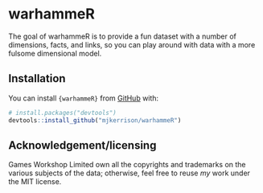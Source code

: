 
# warhammeR

<!-- badges: start -->
<!-- badges: end -->

The goal of warhammeR is to provide a fun dataset with a number of dimensions, facts, and links, so you can play around with data with a more fulsome dimensional model.

## Installation

You can install `{warhammeR}` from [GitHub](https://github.com/) with:

``` r
# install.packages("devtools")
devtools::install_github("mjkerrison/warhammeR")
```

## Acknowledgement/licensing

Games Workshop Limited own all the copyrights and trademarks on the various subjects of the data; otherwise, feel free to reuse *my* work under the MIT license.
